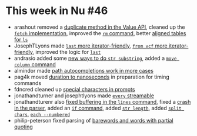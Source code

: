 # This week in Nu #46

* arashout removed a [duplicate method in the Value API](https://github.com/nushell/nushell/pull/2147), cleaned up the [`fetch` implementation](https://github.com/nushell/nushell/pull/2131), improved the [`rm` command](https://github.com/nushell/nushell/pull/2113), better [aligned tables for `ls`](https://github.com/nushell/nushell/pull/2105)
* JosephTLyons made [`last` more iterator-friendly](https://github.com/nushell/nushell/pull/2143), [`from vcf` more iterator-friendly](https://github.com/nushell/nushell/pull/2137), improved the logic for [`last`](https://github.com/nushell/nushell/pull/2112)
* andrasio added some [new ways to do `str substring`](https://github.com/nushell/nushell/pull/2140), added a [`move column` command](https://github.com/nushell/nushell/pull/2123)
* almindor made [path autocompletions work in more cases](https://github.com/nushell/nushell/pull/2129)
* pag4k moved [duration to nanoseconds](https://github.com/nushell/nushell/pull/2128) in preparation for timing commands
* fdncred cleaned up [special characters in prompts](https://github.com/nushell/nushell/pull/2122)
* jonathandturner and josephtlyons made [`every` streamable](https://github.com/nushell/nushell/pull/2120)
* jonathandturenr also [fixed buffering in the `lines` command](https://github.com/nushell/nushell/pull/2111), fixed a [crash in the parser](https://github.com/nushell/nushell/pull/21080), added an [`if` command](https://github.com/nushell/nushell/pull/2106), added [`str length`](https://github.com/nushell/nushell/pull/2102), added [`split chars`](https://github.com/nushell/nushell/pull/2101), [`each --numbered`](https://github.com/nushell/nushell/pull/2100)
* philip-peterson fixed parsing of [barewords and words with partial quoting](https://github.com/nushell/nushell/pull/2103)
